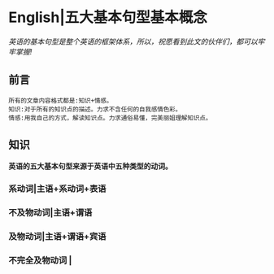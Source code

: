# English|五大基本句型基本概念
*英语的基本句型是整个英语的框架体系，所以，祝愿看到此文的伙伴们，都可以牢牢掌握!*

## 前言
    所有的文章内容格式都是:知识+情感。
    知识:对于所有的知识点的描述。力求不含任何的自我感情色彩。
    情感:用我自己的方式，解读知识点。力求通俗易懂，完美丽姐理解知识点。

## 知识
**英语的五大基本句型来源于英语中五种类型的动词。**

### 系动词|主语+系动词+表语

### 不及物动词|主语+谓语


### 及物动词|主语+谓语+宾语

### 不完全及物动词 |